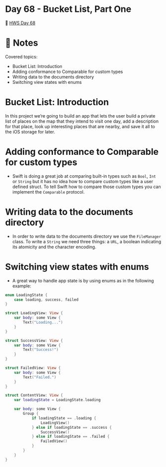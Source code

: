 # Day 68 - Bucket List, Part One

🔗 [HWS Day 68](https://www.hackingwithswift.com/100/swiftui/68)

# 📝 Notes

Covered topics:

- Bucket List: Introduction
- Adding conformance to Comparable for custom types
- Writing data to the documents directory
- Switching view states with enums

# Bucket List: Introduction

>
In this project we’re going to build an app that lets the user build a private list of places on the map that they intend to visit one day, add a description for that place, look up interesting places that are nearby, and save it all to the iOS storage for later.

# Adding conformance to Comparable for custom types

- Swift is doing a great job at comparing built-in types such as `Bool`, `Int` or `String` but it has no idea how to compare custom types like a user defined struct. To tell Swift how to compare those custom types you can implement the `Comparable` protocol.

# Writing data to the documents directory

- In order to write data to the documents directory we use the `FileManager` class. To write a `String` we need three things: a `URL`, a boolean indicating its atomicity and the character encoding. 

# Switching view states with enums

- A great way to handle app state is by using enums as in the following example:

```swift
enum LoadingState {
    case loading, success, failed
}

struct LoadingView: View {
    var body: some View {
        Text("Loading...")
    }
}

struct SuccessView: View {
    var body: some View {
        Text("Success!")
    }
}

struct FailedView: View {
    var body: some View {
        Text("Failed.")
    }
}

struct ContentView: View {
    var loadingState = LoadingState.loading

    var body: some View {
        Group {
            if loadingState == .loading {
                LoadingView()
            } else if loadingState == .success {
                SuccessView()
            } else if loadingState == .failed {
                FailedView()
            }
        }
    }
}
```